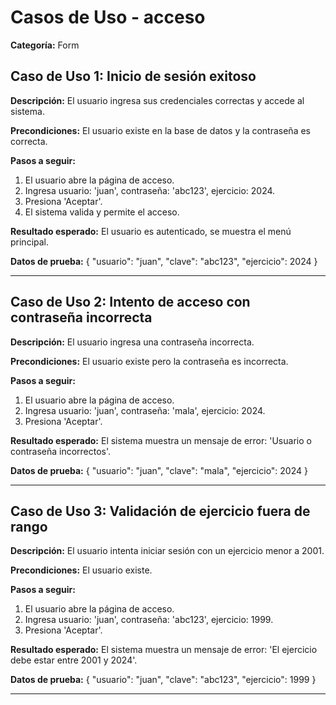 # Casos de Uso - acceso

**Categoría:** Form

## Caso de Uso 1: Inicio de sesión exitoso

**Descripción:** El usuario ingresa sus credenciales correctas y accede al sistema.

**Precondiciones:**
El usuario existe en la base de datos y la contraseña es correcta.

**Pasos a seguir:**
1. El usuario abre la página de acceso.
2. Ingresa usuario: 'juan', contraseña: 'abc123', ejercicio: 2024.
3. Presiona 'Aceptar'.
4. El sistema valida y permite el acceso.

**Resultado esperado:**
El usuario es autenticado, se muestra el menú principal.

**Datos de prueba:**
{ "usuario": "juan", "clave": "abc123", "ejercicio": 2024 }

---

## Caso de Uso 2: Intento de acceso con contraseña incorrecta

**Descripción:** El usuario ingresa una contraseña incorrecta.

**Precondiciones:**
El usuario existe pero la contraseña es incorrecta.

**Pasos a seguir:**
1. El usuario abre la página de acceso.
2. Ingresa usuario: 'juan', contraseña: 'mala', ejercicio: 2024.
3. Presiona 'Aceptar'.

**Resultado esperado:**
El sistema muestra un mensaje de error: 'Usuario o contraseña incorrectos'.

**Datos de prueba:**
{ "usuario": "juan", "clave": "mala", "ejercicio": 2024 }

---

## Caso de Uso 3: Validación de ejercicio fuera de rango

**Descripción:** El usuario intenta iniciar sesión con un ejercicio menor a 2001.

**Precondiciones:**
El usuario existe.

**Pasos a seguir:**
1. El usuario abre la página de acceso.
2. Ingresa usuario: 'juan', contraseña: 'abc123', ejercicio: 1999.
3. Presiona 'Aceptar'.

**Resultado esperado:**
El sistema muestra un mensaje de error: 'El ejercicio debe estar entre 2001 y 2024'.

**Datos de prueba:**
{ "usuario": "juan", "clave": "abc123", "ejercicio": 1999 }

---


